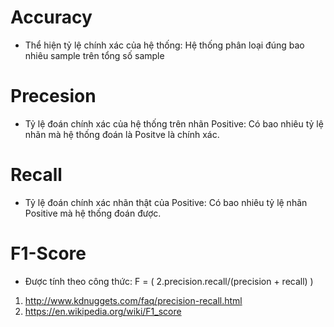 # Accuracy 
- Thể hiện tỷ lệ chính xác của hệ thống: Hệ thống phân loại đúng bao nhiêu sample trên tổng số sample
# Precesion
- Tỷ lệ đoán chính xác của hệ thống trên nhãn Positive: Có bao nhiêu tỷ lệ nhãn mà hệ thống đoán là Positve là chính xác.
# Recall
- Tỷ lệ đoán chính xác nhãn thật của Positive: Có bao nhiêu tỷ lệ nhãn Positive mà hệ thống đoán được.
# F1-Score
- Được tính theo công thức: F = ( 2.precision.recall/(precision + recall) )
1. http://www.kdnuggets.com/faq/precision-recall.html
2. https://en.wikipedia.org/wiki/F1_score
